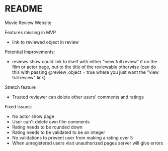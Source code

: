 # README

Movie Review Website

Features missing in MVP
- link to reviewed object in review

Potential Improvements:
- reviews show could link to itself with either "view full review" if on the film or actor page, but to the title of the reviewable otherwise (can do this with passing @review_object = true where you just want the "view full review" link)

Stretch feature
- Trusted reviewer can delete other users' comments and ratings

Fixed Issues:
- No actor show page
- User can't delete own film comments
- Rating needs to be rounded down
- Rating needs to be validated to be an integer
- No validations to prevent user from making a rating over 5
- When unregistered users visit unauthorized pages server will give errors

